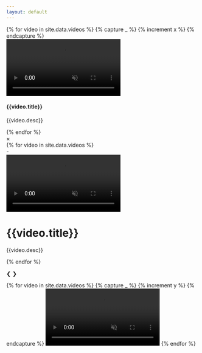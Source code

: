 ```yaml
---
layout: default
---
```

<div class="gallery">
	{% for video in site.data.videos %}
	{% capture _ %}
	{% increment x %}
	{% endcapture %}
	<div class="example" onclick="openModal();currentSlide({{x}})" cursor>
        <video class="content" src="{{video.video_path}}" autoplay loop muted></video>
      <div class="exampleInfo">
        <div class="info1">
            <h4>{{video.title}}</h4>
          <p>{{video.desc}}</p>
        </div>
      </div>
    </div>
    {% endfor %}
</div>     

<div id="myModal" class="modal">
  <span class="close cursor" onclick="closeModal()">&times;</span>
  <div class="modal-content">
	{% for video in site.data.videos %}
   <div class="mySlides">
      <div class="numbertext">-</div>
      <video class="content" src="{{video.video_path}}" autoplay loop controls muted></video>
         <div class="caption-container">
      <h1>{{video.title}}</h1>
          <p>{{video.desc}}</p>
    </div>
    </div>
      {% endfor %}

   <a class="prev" onclick="plusSlides(-1)">&#10094;</a>
   <a class="next" onclick="plusSlides(1)">&#10095;</a>



   <div class="column">
   	{% for video in site.data.videos %}
   	{% capture _ %}
   	{% increment y %}
   	{% endcapture %}
      <video class="democursor" src="{{video.video_path}}" onclick="currentSlide({{y}})" autoplay loop muted></video>
      {% endfor %}
    </div>
  </div>
</div>

<script>
function openModal() {
  document.getElementById("myModal").style.display = "block";
}

function closeModal() {
  document.getElementById("myModal").style.display = "none";
}

var slideIndex = 1;
showSlides(slideIndex);

function plusSlides(n) {
  showSlides(slideIndex += n);
}

function currentSlide(n) {
  showSlides(slideIndex = n);
}

function showSlides(n) {
  var i;
  var slides = document.getElementsByClassName("mySlides");
  var dots = document.getElementsByClassName("demo");
  var captionText = document.getElementById("caption");
  if (n > slides.length) {slideIndex = 1}
  if (n < 1) {slideIndex = slides.length}
  for (i = 0; i < slides.length; i++) {
      slides[i].style.display = "none";
  }
  for (i = 0; i < dots.length; i++) {
      dots[i].className = dots[i].className.replace(" active", "");
  }
  slides[slideIndex-1].style.display = "block";
  dots[slideIndex-1].className += " active";
  captionText.innerHTML = dots[slideIndex-1].alt;
}
</script>
